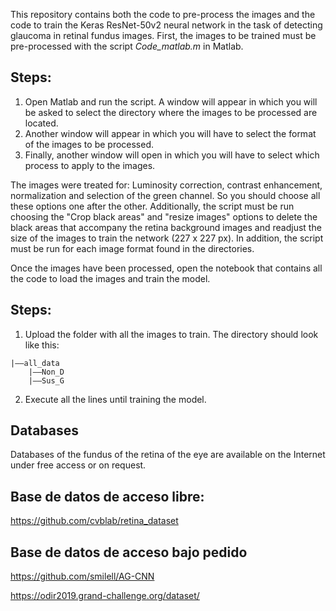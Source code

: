 This repository contains both the code to pre-process the images and the code to train the Keras ResNet-50v2 neural network in the task of detecting glaucoma in retinal fundus images.
First, the images to be trained must be pre-processed with the script *Code_matlab.m* in Matlab.
## Steps:
1. Open Matlab and run the script. A window will appear in which you will be asked to select the directory where the images to be processed are located.
2. Another window will appear in which you will have to select the format of the images to be processed.
4. Finally, another window will open in which you will have to select which process to apply to the images.

The images were treated for: Luminosity correction, contrast enhancement, normalization and selection of the green channel. So you should choose all these options one after the other. Additionally, the script must be run choosing the "Crop black areas" and "resize images" options to delete the black areas that accompany the retina background images and readjust the size of the images to train the network (227 x 227 px). In addition, the script must be run for each image format found in the directories.

Once the images have been processed, open the notebook that contains all the code to load the images and train the model.
## Steps:
1. Upload the folder with all the images to train. The directory should look like this:
```
|——all_data
    |——Non_D
    |——Sus_G
```
2. Execute all the lines until training the model.

## Databases
Databases of the fundus of the retina of the eye are available on the Internet under free access or on request.
## Base de datos de acceso libre:
https://github.com/cvblab/retina_dataset
## Base de datos de acceso bajo pedido
https://github.com/smilell/AG-CNN

https://odir2019.grand-challenge.org/dataset/
